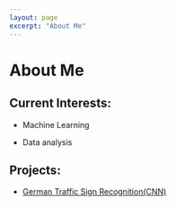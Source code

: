 ```yaml
---
layout: page
excerpt: "About Me"
---                     
```


# About Me  

## Current Interests:
- Machine Learning

- Data analysis 

## Projects: 
- [German Traffic Sign Recognition(CNN)](https://san-wang.github.io/blog/GTSRB/)


